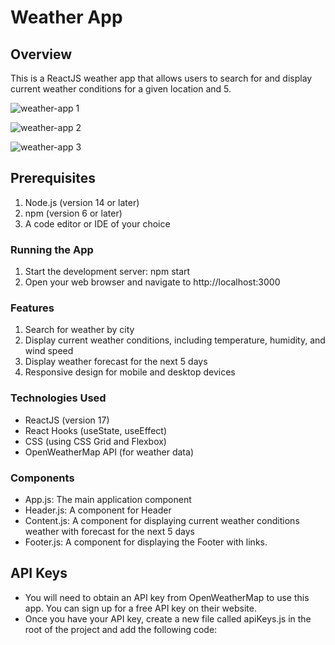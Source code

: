 # Weather App

## Overview
This is a ReactJS weather app that allows users to search for and display current weather conditions for a given location and 5.

![weather-app 1](https://github.com/user-attachments/assets/79c089ca-0ce6-48d1-880d-5335cd4d5588)

![weather-app 2](https://github.com/user-attachments/assets/5382be61-0c84-4e64-8b03-4313bd8f6abf)

![weather-app 3](https://github.com/user-attachments/assets/4d2bc990-f8e4-4ea3-88a5-dc39013a7cda)


## Prerequisites
1. Node.js (version 14 or later)
2. npm (version 6 or later)
3. A code editor or IDE of your choice

### Running the App
1. Start the development server: npm start
2. Open your web browser and navigate to http://localhost:3000

### Features
1. Search for weather by city 
2. Display current weather conditions, including temperature, humidity, and wind speed
3. Display weather forecast for the next 5 days
4. Responsive design for mobile and desktop devices

### Technologies Used
- ReactJS (version 17)
- React Hooks (useState, useEffect)
- CSS (using CSS Grid and Flexbox)
- OpenWeatherMap API (for weather data)

### Components
- App.js: The main application component
- Header.js: A component for Header
- Content.js: A component for displaying current weather conditions weather  with forecast for the next 5 days
- Footer.js: A component for displaying the Footer with links.

## API Keys
- You will need to obtain an API key from OpenWeatherMap to use this app. You can sign up for a free API key on their website.
- Once you have your API key, create a new file called apiKeys.js in the root of the project and add the following code:


